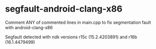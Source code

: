 # segfault-android-clang-x86

Comment ANY of commented lines in main.cpp to fix segmentation fault with android-clang-x86

Segfault detected with ndk versions r15c (15.2.4203891) and r16b (16.1.4479499)
